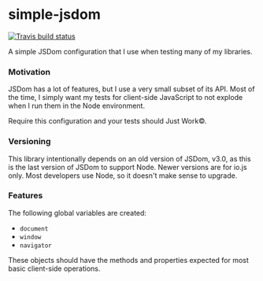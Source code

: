 # simple-jsdom
[![Travis build status](http://img.shields.io/travis/jmeas/simple-jsdom.svg?style=flat)](https://travis-ci.org/jmeas/simple-jsdom)

A simple JSDom configuration that I use when testing many of my libraries.

### Motivation

JSDom has a lot of features, but I use a very small subset of its API. Most of the time,
I simply want my tests for client-side JavaScript to not explode when I run them in the
Node environment.

Require this configuration and your tests should Just Work©.

### Versioning

This library intentionally depends on an old version of JSDom, v3.0, as this is the last version
of JSDom to support Node. Newer versions are for io.js only. Most developers use Node,
so it doesn't make sense to upgrade.

### Features

The following global variables are created:

- `document`
- `window`
- `navigator`

These objects should have the methods and properties expected for most basic client-side
operations.
